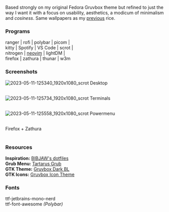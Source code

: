 Based strongly on my original Fedora Gruvbox theme but refined to just the way I want it with a focus on usability, aesthetics, a modicum of minimalism and <i>cosiness</i>. Same wallpapers as my [previous](https://github.com/MujtabaAsim/dots/tree/main/Fedora38-Gruvbox-i3wm/Wallpapers) rice.

### Programs
ranger | rofi | polybar | picom | <br>
kitty | Spotify | VS Code | scrot | <br>
nitrogen | [neovim](https://nvchad.com/) | lightDM | <br>
firefox | zathura | thunar | w3m <br>

### Screenshots
![2023-05-11-125340_1920x1080_scrot](https://github.com/MujtabaAsim/dots/assets/62666332/0c35468f-af3a-44f7-83e1-6c5960771709)
Desktop<br><br>


![2023-05-11-125734_1920x1080_scrot](https://github.com/MujtabaAsim/dots/assets/62666332/7fc6033b-02f6-4a82-b8ac-24697424ed13)
Terminals<br><br>


![2023-05-11-125558_1920x1080_scrot](https://github.com/MujtabaAsim/dots/assets/62666332/e167741f-219b-4efc-8de5-7bce4e545db9)
Powermenu<br><br>


Firefox + Zathura<br><br>




### Resources
<b>Inspiration:</b> [BIBJAW's dotfiles](https://github.com/BIBJAW/Final_Rice) <br>
<b>Grub Menu:</b> [Tartarus Grub](https://github.com/AllJavi/tartarus-grub) <br>
<b>GTK Theme:</b> [Gruvbox Dark BL](https://www.pling.com/p/1681313) <br>
<b>GTK Icons:</b> [Gruvbox Icon Theme](https://www.gnome-look.org/p/1327720) <br>

### Fonts
ttf-jetbrains-mono-nerd<br>
ttf-font-awesome _(Polybar)_<br>
